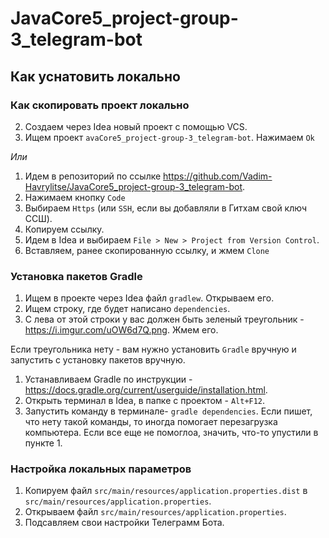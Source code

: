# JavaCore5_project-group-3_telegram-bot
## Как уснатовить локально
### Как скопировать проект локально
2. Создаем через Idea новый проект с помощью VCS. 
3. Ищем проект `avaCore5_project-group-3_telegram-bot`. Нажимаем `Ok`

*Или*
1. Идем в репозиторий по ссылке https://github.com/Vadim-Havrylitse/JavaCore5_project-group-3_telegram-bot.
2. Нажимаем кнопку `Code`
3. Выбираем `Https` (или `SSH`, если вы добавляли в Гитхам свой ключ ССШ).
4. Копируем ссылку.
5. Идем в Idea и выбираем `File > New > Project from Version Control`.
6. Вставляем, ранее скопированную ссылку, и жмем `Clone`

### Установка пакетов Gradle
1. Ищем в проекте через Idea файл `gradlew`. Открываем его.
2. Ищем строку, где будет написано `dependencies`.
3. С лева от этой строки у вас должен быть зеленый треугольник - https://i.imgur.com/uOW6d7Q.png. Жмем его.

Если треугольника нету - вам нужно установить `Gradle` вручную и запустить с установку пакетов вручную.
1. Устанавливаем Gradle по инструкции - https://docs.gradle.org/current/userguide/installation.html.
2. Открыть терминал в Idea, в папке с проектом - `Alt+F12`.
3. Запустить команду в терминале- `gradle dependencies`. Если пишет, что нету такой команды, то иногда помогает перезагрузка компьютера. Если все еще не помоглоа, значить, что-то упустили в пункте 1.

### Настройка локальных параметров
1. Копируем файл `src/main/resources/application.properties.dist` в `src/main/resources/application.properties`.
2. Открываем файл `src/main/resources/application.properties`.
3. Подсавляем свои настройки Телеграмм Бота.
